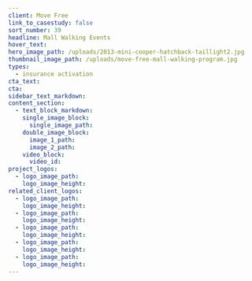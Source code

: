 ```yaml
---
client: Move Free
link_to_casestudy: false
sort_number: 39
headline: Mall Walking Events
hover_text:
hero_image_path: /uploads/2013-mini-cooper-hatchback-taillight2.jpg
thumbnail_image_path: /uploads/move-free-mall-walking-program.jpg
types:
  - insurance activation
cta_text:
cta:
sidebar_text_markdown:
content_section:
  - text_block_markdown:
    single_image_block:
      single_image_path:
    double_image_block:
      image_1_path:
      image_2_path:
    video_block:
      video_id:
project_logos:
  - logo_image_path:
    logo_image_height:
related_client_logos:
  - logo_image_path:
    logo_image_height:
  - logo_image_path:
    logo_image_height:
  - logo_image_path:
    logo_image_height:
  - logo_image_path:
    logo_image_height:
  - logo_image_path:
    logo_image_height:
---
```

